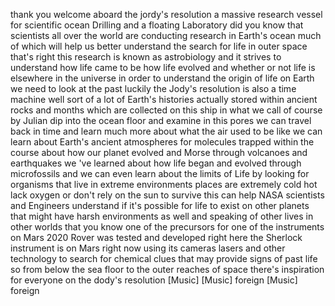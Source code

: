 thank you welcome aboard the jordy's resolution a massive research vessel for scientific ocean Drilling and a floating Laboratory did you know that scientists all over the world are conducting research in Earth's ocean much of which will help us better understand the search for life in outer space that's right this research is known as astrobiology and it strives to understand how life came to be how life evolved and whether or not life is elsewhere in the universe in order to understand the origin of life on Earth we need to look at the past luckily the Jody's resolution is also a time machine well sort of a lot of Earth's histories actually stored within ancient rocks and months which are collected on this ship in what we call of course by Julian dip into the ocean floor and examine in this pores we can travel back in time and learn much more about what the air used to be like we can learn about Earth's ancient atmospheres for molecules trapped within the course about how our planet evolved and Morse through volcanoes and earthquakes we 've learned about how life began and evolved through microfossils and we can even learn about the limits of Life by looking for organisms that live in extreme environments places are extremely cold hot lack oxygen or don't rely on the sun to survive this can help NASA scientists and Engineers understand if it's possible for life to exist on other planets that might have harsh environments as well and speaking of other lives in other worlds that you know one of the precursors for one of the instruments on Mars 2020 Rover was tested and developed right here the Sherlock instrument is on Mars right now using its cameras lasers and other technology to search for chemical clues that may provide signs of past life so from below the sea floor to the outer reaches of space there's inspiration for everyone on the dody's resolution [Music] [Music] foreign [Music] foreign